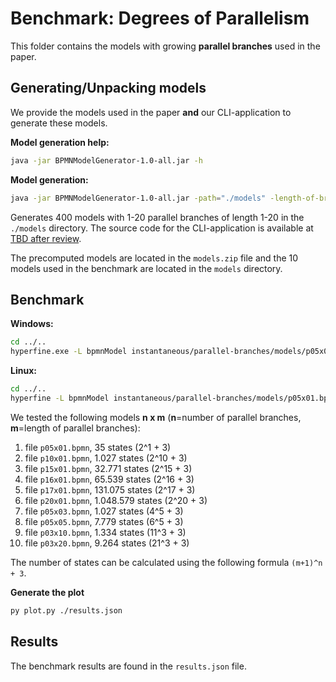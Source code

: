 # Benchmark: Degrees of Parallelism

This folder contains the models with growing **parallel branches** used in the paper.

## Generating/Unpacking models

We provide the models used in the paper **and** our CLI-application to generate these models.

**Model generation help:**
```bash
java -jar BPMNModelGenerator-1.0-all.jar -h
```
**Model generation:**
```bash
java -jar BPMNModelGenerator-1.0-all.jar -path="./models" -length-of-branches=20 -number-of-branches=20
```
Generates 400 models with 1-20 parallel branches of length 1-20 in the `./models` directory.
The source code for the CLI-application is available at [TBD after review](https://github.com/).

The precomputed models are located in the `models.zip` file and the 10 models used in the benchmark are located in the `models` directory.

## Benchmark

**Windows:**
```bash
cd ../..
hyperfine.exe -L bpmnModel instantaneous/parallel-branches/models/p05x01.bpmn,instantaneous/parallel-branches/models/p10x01.bpmn,instantaneous/parallel-branches/models/p15x01.bpmn,instantaneous/parallel-branches/models/p16x01.bpmn,instantaneous/parallel-branches/models/p17x01.bpmn,instantaneous/parallel-branches/models/p20x01.bpmn,instantaneous/parallel-branches/models/p05x03.bpmn,instantaneous/parallel-branches/models/p05x05.bpmn,instantaneous/parallel-branches/models/p03x10.bpmn,instantaneous/parallel-branches/models/p03x20.bpmn "bpmnanalyzer.exe -f {bpmnModel} -p safeness,option-to-complete,proper-completion,no-dead-activities" --runs 10 --warmup 3 --output ./instantaneous/parallel-branches/output.txt --export-json ./instantaneous/parallel-branches/results.json
```
**Linux:**
```bash
cd ../..
hyperfine -L bpmnModel instantaneous/parallel-branches/models/p05x01.bpmn,instantaneous/parallel-branches/models/p10x01.bpmn,instantaneous/parallel-branches/models/p15x01.bpmn,instantaneous/parallel-branches/models/p16x01.bpmn,instantaneous/parallel-branches/models/p17x01.bpmn,instantaneous/parallel-branches/models/p20x01.bpmn,instantaneous/parallel-branches/models/p05x03.bpmn,instantaneous/parallel-branches/models/p05x05.bpmn,instantaneous/parallel-branches/models/p03x10.bpmn,instantaneous/parallel-branches/models/p03x20.bpmn "./bpmnanalyzer -f ./{bpmnModel} -p safeness,option-to-complete,proper-completion,no-dead-activities" --runs 10 --warmup 3 --output ./instantaneous/parallel-branches/output.txt --export-json ./instantaneous/parallel-branches/results.json
```

We tested the following models **n x m** (**n**=number of parallel branches, **m**=length of parallel branches):
1. file `p05x01.bpmn`, 35 states (2^1 + 3)
2. file `p10x01.bpmn`, 1.027 states (2^10 + 3)
3. file `p15x01.bpmn`, 32.771 states (2^15 + 3)
4. file `p16x01.bpmn`, 65.539 states (2^16 + 3)
5. file `p17x01.bpmn`, 131.075 states (2^17 + 3)
6. file `p20x01.bpmn`, 1.048.579 states (2^20 + 3)
7. file `p05x03.bpmn`, 1.027 states (4^5 + 3)
8. file `p05x05.bpmn`, 7.779 states (6^5 + 3)
9. file `p03x10.bpmn`, 1.334 states (11^3 + 3)
10. file `p03x20.bpmn`, 9.264 states (21^3 + 3)

The number of states can be calculated using the following formula `(m+1)^n + 3`.

**Generate the plot**
```bash
py plot.py ./results.json
```

## Results

The benchmark results are found in the `results.json` file.